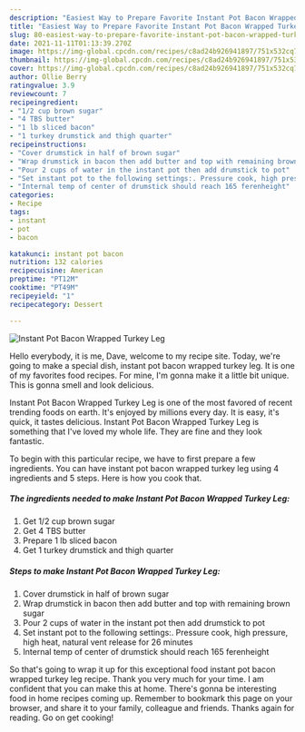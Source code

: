 ```yaml
---
description: "Easiest Way to Prepare Favorite Instant Pot Bacon Wrapped Turkey Leg"
title: "Easiest Way to Prepare Favorite Instant Pot Bacon Wrapped Turkey Leg"
slug: 80-easiest-way-to-prepare-favorite-instant-pot-bacon-wrapped-turkey-leg
date: 2021-11-11T01:13:39.270Z
image: https://img-global.cpcdn.com/recipes/c8ad24b926941897/751x532cq70/instant-pot-bacon-wrapped-turkey-leg-recipe-main-photo.jpg
thumbnail: https://img-global.cpcdn.com/recipes/c8ad24b926941897/751x532cq70/instant-pot-bacon-wrapped-turkey-leg-recipe-main-photo.jpg
cover: https://img-global.cpcdn.com/recipes/c8ad24b926941897/751x532cq70/instant-pot-bacon-wrapped-turkey-leg-recipe-main-photo.jpg
author: Ollie Berry
ratingvalue: 3.9
reviewcount: 7
recipeingredient:
- "1/2 cup brown sugar"
- "4 TBS butter"
- "1 lb sliced bacon"
- "1 turkey drumstick and thigh quarter"
recipeinstructions:
- "Cover drumstick in half of brown sugar"
- "Wrap drumstick in bacon then add butter and top with remaining brown sugar"
- "Pour 2 cups of water in the instant pot then add drumstick to pot"
- "Set instant pot to the following settings:. Pressure cook, high pressure, high heat, natural vent release for 26 minutes"
- "Internal temp of center of drumstick should reach 165 ferenheight"
categories:
- Recipe
tags:
- instant
- pot
- bacon

katakunci: instant pot bacon 
nutrition: 132 calories
recipecuisine: American
preptime: "PT12M"
cooktime: "PT49M"
recipeyield: "1"
recipecategory: Dessert

---
```



![Instant Pot Bacon Wrapped Turkey Leg](https://img-global.cpcdn.com/recipes/c8ad24b926941897/751x532cq70/instant-pot-bacon-wrapped-turkey-leg-recipe-main-photo.jpg)

Hello everybody, it is me, Dave, welcome to my recipe site. Today, we're going to make a special dish, instant pot bacon wrapped turkey leg. It is one of my favorites food recipes. For mine, I'm gonna make it a little bit unique. This is gonna smell and look delicious.



Instant Pot Bacon Wrapped Turkey Leg is one of the most favored of recent trending foods on earth. It's enjoyed by millions every day. It is easy, it's quick, it tastes delicious. Instant Pot Bacon Wrapped Turkey Leg is something that I've loved my whole life. They are fine and they look fantastic.


To begin with this particular recipe, we have to first prepare a few ingredients. You can have instant pot bacon wrapped turkey leg using 4 ingredients and 5 steps. Here is how you cook that.

<!--inarticleads1-->

##### The ingredients needed to make Instant Pot Bacon Wrapped Turkey Leg:

1. Get 1/2 cup brown sugar
1. Get 4 TBS butter
1. Prepare 1 lb sliced bacon
1. Get 1 turkey drumstick and thigh quarter




<!--inarticleads2-->

##### Steps to make Instant Pot Bacon Wrapped Turkey Leg:

1. Cover drumstick in half of brown sugar
1. Wrap drumstick in bacon then add butter and top with remaining brown sugar
1. Pour 2 cups of water in the instant pot then add drumstick to pot
1. Set instant pot to the following settings:. Pressure cook, high pressure, high heat, natural vent release for 26 minutes
1. Internal temp of center of drumstick should reach 165 ferenheight




So that's going to wrap it up for this exceptional food instant pot bacon wrapped turkey leg recipe. Thank you very much for your time. I am confident that you can make this at home. There's gonna be interesting food in home recipes coming up. Remember to bookmark this page on your browser, and share it to your family, colleague and friends. Thanks again for reading. Go on get cooking!
